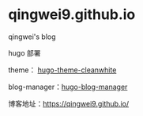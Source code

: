 # qingwei9.github.io

qingwei's blog

hugo 部署

theme： [hugo-theme-cleanwhite](https://github.com/qingwei8/hugo-theme-cleanwhite)

blog-manager：[hugo-blog-manager](https://github.com/qingwei8/hugo-blog-manager)

博客地址：https://qingwei9.github.io/
